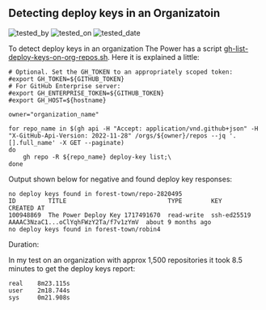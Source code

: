## Detecting deploy keys in an Organizatoin

![tested_by](https://img.shields.io/badge/tested_by-gm3dmo-blue)
![tested_on](https://img.shields.io/badge/tested_on-ghec-blue)
![tested_date](https://img.shields.io/badge/tested_date-2025--03--21-blue)


To detect deploy keys in an organization The Power has a script [gh-list-deploy-keys-on-org-repos.sh](https://github.com/gm3dmo/the-power/blob/main/gh-list-deploy-keys-on-org-repos.sh). Here it is explained a little:

```shell
# Optional. Set the GH_TOKEN to an appropriately scoped token:
#export GH_TOKEN=${GITHUB_TOKEN}
# For GitHub Enterprise server: 
#export GH_ENTERPRISE_TOKEN=${GITHUB_TOKEN}
#export GH_HOST=${hostname}

owner="organization_name"

for repo_name in $(gh api -H "Accept: application/vnd.github+json" -H "X-GitHub-Api-Version: 2022-11-28" /orgs/${owner}/repos --jq '.[].full_name' -X GET --paginate)
do
    gh repo -R ${repo_name} deploy-key list;\
done

```

Output shown below for negative and found deploy key responses:

```
no deploy keys found in forest-town/repo-2820495
ID         TITLE                            TYPE        KEY                                               CREATED AT
100948869  The Power Deploy Key 1717491670  read-write  ssh-ed25519 AAAAC3NzaC1...oClYqhFWzY2Ta/f7v1zYmV  about 9 months ago
no deploy keys found in forest-town/robin4
```



Duration:

In my test on an organization with approx 1,500 repositories it took 8.5 minutes to get the deploy keys report:

```
real    8m23.115s
user    2m18.744s
sys     0m21.908s
```

